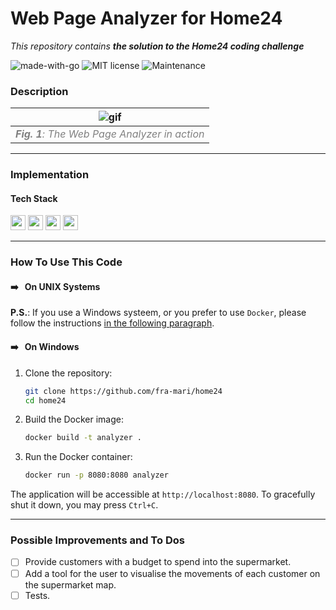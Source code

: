 # Web Page Analyzer for Home24
_This repository contains **the solution to the Home24 coding challenge**_

![made-with-go](https://img.shields.io/badge/Made_with-Go-blue) ![MIT license](https://img.shields.io/badge/License-MIT-orange.svg) ![Maintenance](https://img.shields.io/badge/Maintained%5F-yes-green.svg)

### Description

|                  ![gif](img/Simulator.gif)                  |
| :----------------------------------------------------------: |
| <span style="color:grey"> <i><b>Fig. 1</b>: The Web Page Analyzer in action</i></span> |

---
### Implementation

#### Tech Stack
<p>
<img src="https://img.shields.io/badge/go-%2300ADD8.svg?style=for-the-badge&logo=go&logoColor=white" height="24" />
<img src="https://img.shields.io/badge/html5-%23E34F26.svg?&style=for-the-badge&logo=html5&logoColor=white" height="24" />
<img src="https://img.shields.io/badge/css3-%231572B6.svg?&style=for-the-badge&logo=css3&logoColor=white" height="24"/>
<img src="https://img.shields.io/badge/docker-%232496ED.svg?&style=for-the-badge&logo=docker&logoColor=white" height="24"/>
</p>


---
### How To Use This Code
#### ➡️ &nbsp; On UNIX Systems 

**P.S.**: If you use a Windows systeem, or you prefer to use `Docker`, please follow the instructions [in the following paragraph](https://github.com/fra-mari/home24?tab=readme-ov-file#%EF%B8%8F--on-windows).
#### ➡️ &nbsp; On Windows

1. Clone the repository:

    ```sh
    git clone https://github.com/fra-mari/home24
    cd home24
    ```

2. Build the Docker image:

    ```sh
    docker build -t analyzer .
    ```

3. Run the Docker container:

    ```sh
    docker run -p 8080:8080 analyzer
    ```

The application will be accessible at `http://localhost:8080`. To gracefully shut it down, you may press `Ctrl+C`.

---
### Possible Improvements and To Dos
- [ ] Provide customers with a budget to spend into the supermarket.
- [ ] Add a tool for the user to visualise the movements of each customer on the supermarket map.
- [ ] Tests.
